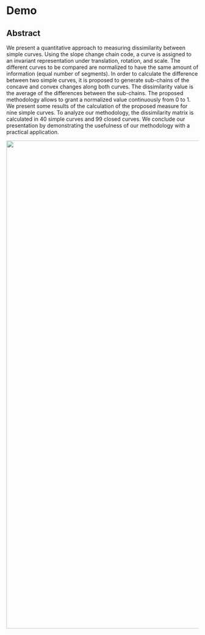 # Demo
## Abstract

We present a quantitative approach to measuring dissimilarity between simple curves. Using the slope change chain code, a curve is assigned to an invariant representation under translation, rotation, and scale.  The different curves to be compared are normalized to have the same amount of information (equal number of segments). In order to calculate the difference between two simple curves, it is proposed to generate sub-chains of the concave and convex changes along both curves. The dissimilarity value is the average of the differences between the sub-chains. The proposed methodology allows to grant a normalized value continuously from 0 to 1. We present some results of the calculation of the proposed measure for nine simple curves. To analyze our methodology, the dissimilarity matrix is calculated in 40 simple curves and 99 closed curves. We conclude our presentation by demonstrating the usefulness of our methodology with a practical application.

<div style="display: flex; justify-content: center">
    <img src="assets/figures.jpeg" style="width: 80rem;" />
</div>